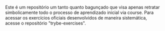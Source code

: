 Este é um repositório um tanto quanto bagunçado que visa apenas retratar simbolicamente todo o processo de aprendizado inicial via course. Para acessar os exercícios oficiais desenvolvidos de maneira sistemática, acesse o repositório "trybe-exercises".
